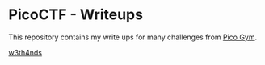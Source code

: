 # PicoCTF - Writeups

This repository contains my write ups for many challenges from [Pico Gym](https://play.picoctf.org/practice).

[w3th4nds](https://play.picoctf.org/users/w3th4nds)
